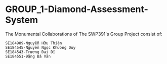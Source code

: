 # GROUP_1-Diamond-Assessment-System
The Monumental Collaborations of The SWP391's Group Project consist of:
```
SE184989-Nguyễn Hữu Thiện
SE184545-Nguyễn Ngọc Khương Duy
SE184543-Trương Đại Dĩ
SE184551-Đặng Bá Văn
```
